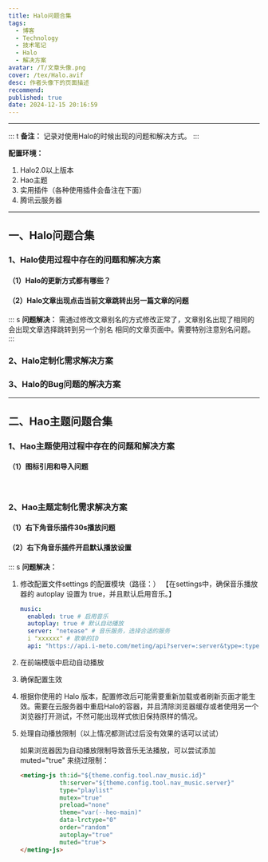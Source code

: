 ```yaml
---
title: Halo问题合集
tags:
  - 博客
  - Technology
  - 技术笔记
  - Halo
  - 解决方案
avatar: /T/文章头像.png
cover: /tex/Halo.avif
desc: 作者头像下的页面描述
recommend:
published: true
date: 2024-12-15 20:16:59
---
```


---

::: t
**备注：**
记录对使用Halo的时候出现的问题和解决方式。
:::



**配置环境：**

1. Halo2.0以上版本
2. Hao主题
3. 实用插件（各种使用插件会备注在下面）
4. 腾讯云服务器

---

## 一、Halo问题合集

### 1、Halo使用过程中存在的问题和解决方案

#### （1）Halo的更新方式都有哪些？

#### （2）Halo文章出现点击当前文章跳转出另一篇文章的问题

::: s
**问题解决：**
需通过修改文章别名的方式修改正常了，文章别名出现了相同的会出现文章选择跳转到另一个别名
       相同的文章页面中。需要特别注意别名问题。
:::

### 2、Halo定制化需求解决方案

### 3、Halo的Bug问题的解决方案

---

## 二、Hao主题问题合集

### 1、Hao主题使用过程中存在的问题和解决方案

#### （1）图标引用和导入问题

<br>


### 2、Hao主题定制化需求解决方案

#### （1）右下角音乐插件30s播放问题



#### （2）右下角音乐插件开启默认播放设置

::: s
**问题解决：**

1. 修改配置文件settings 的配置模块（路径：）
   【在settings中，确保音乐播放器的 autoplay 设置为 true，并且默认启用音乐。】

     ```YAML
   music:
       enabled: true # 启用音乐
       autoplay: true # 默认自动播放
       server: "netease" # 音乐服务，选择合适的服务
       i "xxxxxx" # 歌单的ID
       api: "https://api.i-meto.com/meting/api?server=:server&type=:type&id=:id&r=:r" # 音乐API
     ```

 2. 在前端模版中启动自动播放

    

3. 确保配置生效

4. 根据你使用的 Halo 版本，配置修改后可能需要重新加载或者刷新页面才能生效。需要在云服务器中重启Halo的容器，并且清除浏览器缓存或者使用另一个浏览器打开测试，不然可能出现样式依旧保持原样的情况。

5. 处理自动播放限制（以上情况都测试过后没有效果的话可以试试）

   如果浏览器因为自动播放限制导致音乐无法播放，可以尝试添加 muted="true" 来绕过限制：

   ```HTML
   <meting-js th:id="${theme.config.tool.nav_music.id}"
              th:server="${theme.config.tool.nav_music.server}"
              type="playlist"
              mutex="true"
              preload="none"
              theme="var(--heo-main)"
              data-lrctype="0"
              order="random"
              autoplay="true"
              muted="true">
   </meting-js>
   ```

   

<br><br>
